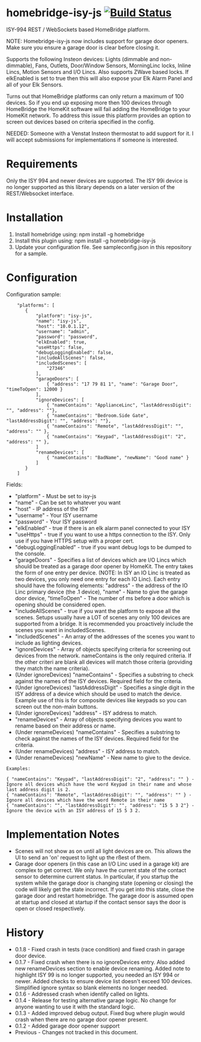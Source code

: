 # homebridge-isy-js [![Build Status](https://api.travis-ci.org/rodtoll/homebridge-isy-js.svg?branch=master)](https://api.travis-ci.org/rodtoll/isy-js.svg?branch=master)
ISY-994 REST / WebSockets based HomeBridge platform. 

NOTE: Homebridge-isy-js now includes support for garage door openers. Make sure you ensure a garage door is clear before closing it.


Supports the following Insteon devices: Lights (dimmable and non-dimmable), Fans, Outlets, Door/Window Sensors, MorningLinc locks, Inline Lincs, Motion Sensors and I/O Lincs.
Also supports ZWave based locks. If elkEnabled is set to true then this will also expose your Elk Alarm Panel and all of your Elk Sensors. 

Turns out that HomeBridge platforms can only return a maximum of 100 devices. So if you end up exposing more then 100 devices through HomeBridge the HomeKit
software will fail adding the HomeBridge to your HomeKit network. To address this issue this platform provides an option to screen out devices based on 
criteria specified in the config. 

NEEDED: Someone with a Venstat Insteon thermostat to add support for it. I will accept submissions for implementations if someone is interested.

# Requirements

Only the ISY 994 and newer devices are supported. The ISY 99i device is no longer supported as this library depends on a later version of the REST/Websocket interface. 

# Installation

1. Install homebridge using: npm install -g homebridge
2. Install this plugin using: npm install -g homebridge-isy-js
3. Update your configuration file. See sampleconfig.json in this repository for a sample. 

# Configuration

Configuration sample:

 ```
     "platforms": [
        {
            "platform": "isy-js",
            "name": "isy-js",         
            "host": "10.0.1.12",      
            "username": "admin",      
            "password": "password",   
            "elkEnabled": true,       
            "useHttps": false,
            "debugLoggingEnabled": false,
            "includeAllScenes": false,
            "includedScenes": [
                "27346"
            ],
            "garageDoors": [
                { "address": "17 79 81 1", "name": "Garage Door", "timeToOpen": 12000 }
            ],
            "ignoreDevices": [        
                { "nameContains": "ApplianceLinc", "lastAddressDigit": "", "address": ""},
                { "nameContains": "Bedroom.Side Gate", "lastAddressDigit": "", "address": ""},
                { "nameContains": "Remote", "lastAddressDigit": "", "address": "" },    
                { "nameContains": "Keypad", "lastAddressDigit": "2", "address": "" },
            ]
            "renameDevices": [
                { "nameContains": "BadName", "newName": "Good name" }
            ]
        }
     ]
```

Fields: 
* "platform" - Must be set to isy-js
* "name" - Can be set to whatever you want
* "host" - IP address of the ISY
* "username" - Your ISY username
* "password" - Your ISY password
* "elkEnabled" - true if there is an elk alarm panel connected to your ISY
* "useHttps" - true if you want to use a https connection to the ISY. Only use if you have HTTPS setup with a proper cert.
* "debugLoggingEnabled" - true if you want debug logs to be dumped to the console.
* "garageDoors" - Specifies a list of devices which are I/O Lincs which should be treated as a garage door opener by HomeKit. The entry takes the form of one entry per device. (NOTE: In ISY an IO Linc is treated as two devices, you only need one entry for each IO Linc).
Each entry should have the following elements: "address" - the address of the IO Linc primary device (the .1 device), "name" - Name to give the garage door device, "timeToOpen" - The number of ms before a door which is opening should be considered open.
* "includeAllScenes" - true if you want the platform to expose all the scenes. Setups usually have a LOT of scenes any only 100 devices are supported from a bridge. It is recommended you proactively include the scenes you want in includedScenes.
* "includedScenes" - An array of the addresses of the scenes you want to include as lighting devices.
* "ignoreDevices" - Array of objects specifying criteria for screening out devices from the network. nameContains is the only required criteria. If the other criteri are blank all devices will match those criteria (providing they match the name criteria).
* (Under ignoreDevices) "nameContains" - Specifies a substring to check against the names of the ISY devices. Required field for the criteria.
* (Under ignoreDevices) "lastAddressDigit" - Specifies a single digit in the ISY address of a device which should be used to match the device. Example use of this is for composite devices like keypads so you can screen out the non-main buttons. 
* (Under ignoreDevices) "address" - ISY address to match.
* "renameDevices" - Array of objects specifying devices you want to rename based on their address or name.
* (Under renameDevices) "nameContains" - Specifies a substring to check against the names of the ISY devices. Required field for the criteria.
* (Under renameDevices) "address" - ISY address to match.
* (Under renameDevices) "newName" - New name to give to the device.
     
```    
Examples:

{ "nameContains": "Keypad", "lastAddressDigit": "2", "address": "" } - Ignore all devices which have the word Keypad in their name and whose last address digit is 2.
{ "nameContains": "Remote", "lastAddressDigit": "", "address": "" } - Ignore all devices which have the word Remote in their name
{ "nameContains": "", "lastAddressDigit": "", "address": "15 5 3 2"} - Ignore the device with an ISY address of 15 5 3 2.
```

# Implementation Notes

* Scenes will not show as on until all light devices are on. This allows the UI to send an 'on' request to light up the rßest of them.
* Garage door openers (in this case an I/O Linc used in a garage kit) are complex to get correct. We only have the current state of the contact
 sensor to determine current status. In particular, if you startup the system while the garage door is changing state (opening or closing)
 the code will likely get the state incorrect. If you get into this state, close the garage door and restart homebridge. The garage door is assumed open at startup and closed at startup if the contact sensor
 says the door is open or closed respectively.

 # History

 * 0.1.8 - Fixed crash in tests (race condition) and fixed crash in garage door device.
 * 0.1.7 - Fixed crash when there is no ignoreDevices entry. Also added new renameDevices section to enable device renaming. Added note to highlight ISY 99 is no longer supported, you needed an ISY 994 or newer. Added checks to ensure device list doesn't exceed 100 devices. Simplified ignore syntax so blank elements no longer needed.
 * 0.1.6 - Addressed crash when identify called on lights.
 * 0.1.4 - Release for testing alternative garage logic. No change for anyone wanting to use it with the standard logic.
 * 0.1.3 - Added improved debug output. Fixed bug where plugin would crash when there are no garage door opener present.
 * 0.1.2 - Added garage door opener support
 * Previous - Changes not tracked in this document.
